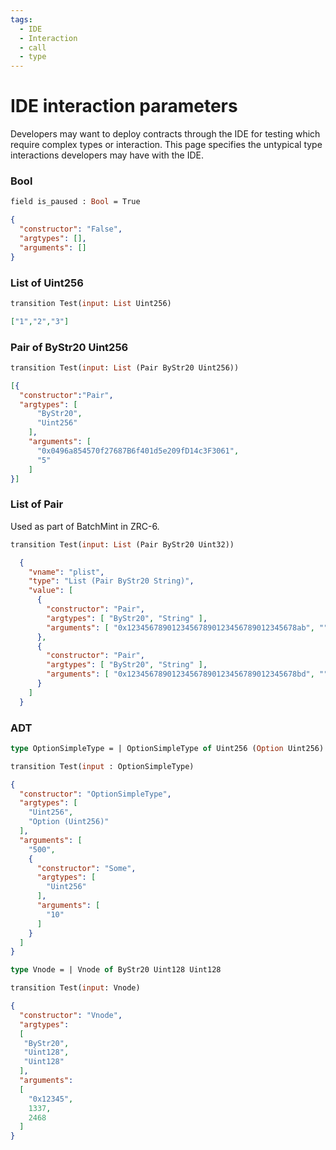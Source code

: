 ```yaml
---
tags:
  - IDE 
  - Interaction
  - call 
  - type
---
```


# IDE interaction parameters

Developers may want to deploy contracts through the IDE for testing which require complex types or interaction. This page specifies the untypical type interactions developers may have with the IDE.

### Bool

```ocaml
field is_paused : Bool = True
```

```json
{ 
  "constructor": "False", 
  "argtypes": [], 
  "arguments": [] 
}
```


### List of Uint256

```ocaml
transition Test(input: List Uint256)
```

```json
["1","2","3"]
```

### Pair of ByStr20 Uint256

```ocaml
transition Test(input: List (Pair ByStr20 Uint256))
```

```json
[{
  "constructor":"Pair",
  "argtypes": [
      "ByStr20",
      "Uint256"
    ],
    "arguments": [
      "0x0496a854570f27687B6f401d5e209fD14c3F3061",
      "5"
    ]
}]
```

### List of Pair

Used as part of BatchMint in ZRC-6.

```ocaml
transition Test(input: List (Pair ByStr20 Uint32))
```

```json
  {
    "vname": "plist",
    "type": "List (Pair ByStr20 String)",
    "value": [
      {
        "constructor": "Pair",
        "argtypes": [ "ByStr20", "String" ],
        "arguments": [ "0x12345678901234567890123456789012345678ab", "" ]
      },
      {
        "constructor": "Pair",
        "argtypes": [ "ByStr20", "String" ],
        "arguments": [ "0x12345678901234567890123456789012345678bd", "" ]
      } 
    ]
  }
```

### ADT

```ocaml
type OptionSimpleType = | OptionSimpleType of Uint256 (Option Uint256)

transition Test(input : OptionSimpleType)
```

```json
{
  "constructor": "OptionSimpleType",
  "argtypes": [
    "Uint256",
    "Option (Uint256)"
  ],
  "arguments": [
    "500",
    {
      "constructor": "Some",
      "argtypes": [
        "Uint256"
      ],
      "arguments": [
        "10"
      ]
    }
  ]
}
```

```ocaml
type Vnode = | Vnode of ByStr20 Uint128 Uint128

transition Test(input: Vnode)
```

```json
{
  "constructor": "Vnode",
  "argtypes": 
  [
   "ByStr20",
   "Uint128",
   "Uint128"
  ],
  "arguments": 
  [
    "0x12345",
    1337,
    2468
  ]
}
```

